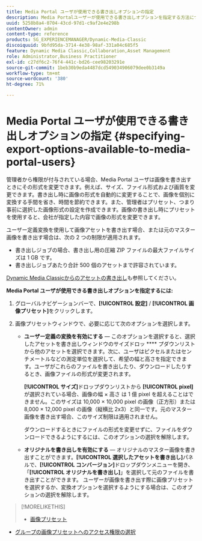 ```yaml
---
title: Media Portal ユーザが使用できる書き出しオプションの指定
description: Media Portalユーザーが使用できる書き出しオプションを指定する方法について説明します。
uuid: 5258b8a4-0704-43cd-97d1-c9af2e4e298b
contentOwner: admin
content-type: reference
products: SG_EXPERIENCEMANAGER/Dynamic-Media-Classic
discoiquuid: 9bfd95da-3714-4e38-98af-331a04c685f5
feature: Dynamic Media Classic,Collaboration,Asset Management
role: Administrator,Business Practitioner
exl-id: c27df6c2-76f4-441c-bd26-cee98203291e
source-git-commit: 1beb30b9eda4487dcd549034906079dee0b3149a
workflow-type: tm+mt
source-wordcount: '380'
ht-degree: 71%

---
```


# Media Portal ユーザが使用できる書き出しオプションの指定 {#specifying-export-options-available-to-media-portal-users}

管理者から権限が付与されている場合、Media Portal ユーザは画像を書き出すときにその形式を変更できます。例えば、サイズ、ファイル形式および画質を変更できます。書き出し時に画像の形式を自動的に変更することで、画像を個別に変換する手間を省き、時間を節約できます。また、管理者はプリセット、つまり事前に選択した画像形式の設定を作成できます。画像の書き出し時にプリセットを使用すると、会社が指定した内容で画像の形式を変更できます。

ユーザー定義変換を使用して画像アセットを書き出す場合、または元のマスター画像を書き出す場合は、次の 2 つの制限が適用されます。

* 書き出しジョブの場合、書き出し用の圧縮 ZIP ファイルの最大ファイルサイズは 1 GB です。
* 書き出しジョブあたり合計 500 個のアセットまで許容されています。

[Dynamic Media Classicからのアセットの書き出し](exporting-assets-from-dmc.md#exporting-assets-from_dmc)も参照してください。

**Media Portal ユーザが使用できる書き出しオプションを指定するには:**

1. グローバルナビゲーションバーで、**[!UICONTROL 設定]** / **[!UICONTROL 画像プリセット]**&#x200B;をクリックします。
1. 画像プリセットウィンドウで、必要に応じて次のオプションを選択します。

   * **ユーザー定義の変換を有効にする**  — このオプションを選択すると、選択したアセットを書き出しウィンドウのサイズドロッ **** プダウンリストから他のアセットを選択できます。次に、ユーザはピクセルまたはセンチメートルなどの測定単位を選択して、希望の幅と高さを指定できます。ユーザがこれらのファイルを書き出したり、ダウンロードしたりするとき、画像ファイルの形式が変更されます。

      **[!UICONTROL サイズ]**&#x200B;ドロップダウンリストから **[!UICONTROL pixel]** が選択されている場合、画像の幅 × 高さ は 1 億 pixel を超えることはできません。このサイズは 10,000 × 10,000 pixel の画像（正方形）または 8,000 × 12,000 pixel の画像（縦横比 2x3）と同一です。元のマスター画像を書き出す場合、このサイズ制限は適用されません。

      ダウンロードするときにファイルの形式を変更せずに、ファイルをダウンロードできるようにするには、このオプションの選択を解除します。

   * **オリジナルを書き出しを有効にする**  — オリジナルのマスター画像を書き出すことができます。**[!UICONTROL 選択したアセットを書き出し]**&#x200B;パネルで、**[!UICONTROL コンバージョン]**&#x200B;ドロップダウンメニューを開き、「**[!UICONTROL オリジナルを書き出し]**」を選択して元のファイルを書き出すことができます。 ユーザーが画像を書き出す際に画像プリセットを選択するか、変換オプションを選択するようにする場合は、このオプションの選択を解除します。

>[!MORELIKETHIS]
>
>* [画像プリセット](application-setup.md#image_presets)
* [グループの画像プリセットへのアクセス権限の選択](creating-media-portal-groups.md#choosing_image_preset_access_permissions_for_a_group)

